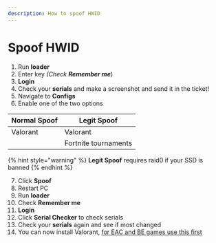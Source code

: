 ```yaml
---
description: How to spoof HWID
---
```


# Spoof HWID

1. Run **loader**
2. Enter key _(Check **Remember me**_)
3. **Login**
4. Check your **serials** and make a screenshot and send it in the ticket!
5. Navigate to **Configs**
6. Enable one of the two options

| Normal Spoof | Legit Spoof          |
| ------------ | -------------------- |
| Valorant     | Valorant             |
|              | Fortnite tournaments |

{% hint style="warning" %}
**Legit Spoof** requires raid0 if your SSD is banned
{% endhint %}

7. Click **Spoof**
8. Restart PC&#x20;
9. Run **loader**&#x20;
10. Check **Remember me**
11. **Login**
12. Click **Serial Checker** to check serials
13. Check your **serials** again and see if most changed
14. You can now install Valorant, [for EAC and BE games use this first](broken-reference)&#x20;
